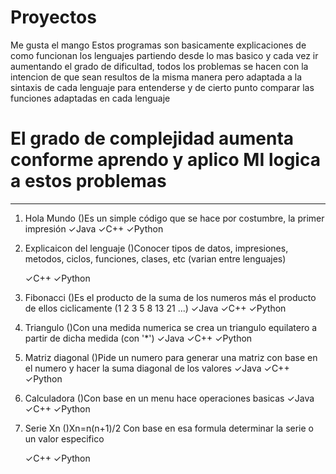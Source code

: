 # Proyectos
Me gusta el mango
Estos programas son basicamente explicaciones de como funcionan los lenguajes partiendo desde lo mas basico y cada vez ir aumentando el grado de dificultad, todos los problemas se hacen con la intencion de que sean resultos de la misma manera pero adaptada a la sintaxis de cada lenguaje para entenderse y de cierto punto comparar las funciones adaptadas en cada lenguaje

# El grado de complejidad aumenta conforme aprendo y aplico MI logica a estos problemas
------------------------------------------------------------------------------------------------------------
1) Hola Mundo
    ()Es un simple código que se hace por costumbre, la primer impresión
    ✓Java
    ✓C++
    ✓Python
2) Explicaicon del lenguaje
    ()Conocer tipos de datos, impresiones, metodos, ciclos, funciones, clases, etc (varian entre lenguajes)

    ✓C++
    ✓Python
3) Fibonacci
    ()Es el producto de la suma de los numeros más el producto de ellos ciclicamente (1 2 3 5 8 13 21 ...)
    ✓Java
    ✓C++
    ✓Python
4) Triangulo
    ()Con una medida numerica se crea un triangulo equilatero a partir de dicha medida (con '*')
    ✓Java
    ✓C++
    ✓Python
5) Matriz diagonal
    ()Pide un numero para generar una matriz con base en el numero y hacer la suma diagonal de los valores
    ✓Java
    ✓C++
    ✓Python
6) Calculadora
    ()Con base en un menu hace operaciones basicas
    ✓Java
    ✓C++
    ✓Python
7) Serie Xn
    ()Xn=n(n+1)/2 Con base en esa formula determinar la serie o un valor especifico
    
    ✓C++
    ✓Python